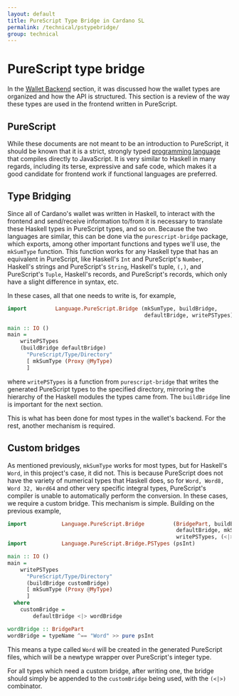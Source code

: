 ```yaml
---
layout: default
title: PureScript Type Bridge in Cardano SL
permalink: /technical/pstypebridge/
group: technical
---
```

[//]: # (Reviewed at ac0126b2753f1f5ca6fbfb555783fbeb1aa141bd)

# PureScript type bridge

In the [Wallet Backend](/technical/wallet-backend/) section, it was discussed how the wallet
types are organized and how the API is structured. This section is a
review of the way these types are used in the frontend written in
PureScript.

## PureScript

While these documents are not meant to be an introduction to PureScript, it
should be known that it is a strict, strongly typed [programming language
](http://www.purescript.org/) that compiles directly to JavaScript. It is
very similar to Haskell in many regards, including its terse, expressive
and safe code, which makes it a good candidate for frontend work if functional
languages are preferred.

## Type Bridging

Since all of Cardano's wallet was written in Haskell, to interact with the
frontend and send/receive information to/from it is necessary to translate
these Haskell types in PureScript types, and so on. Because the two languages
are similar, this can be done via the `purescript-bridge` package, which
exports, among other important functions and types we'll use, the `mkSumType`
function. This function works for any Haskell type that has an equivalent in
PureScript, like Haskell's `Int` and PureScript's `Number`, Haskell's strings
and PureScript's `String`, Haskell's tuple, `(,)`, and PureScript's
`Tuple`, Haskell's records, and PureScript's records, which only have a slight
difference in syntax, etc.

In these cases, all that one needs to write is, for example,

~~~ haskell
import         Language.PureScript.Bridge (mkSumType, buildBridge,
										   defaultBridge, writePSTypes)

main :: IO ()
main =
	writePSTypes
	(buildBridge defaultBridge)
	  "PureScript/Type/Directory"
	  [ mkSumType (Proxy @MyType)
	  ]
~~~

where `writePSTypes` is a function from `purescript-bridge` that writes the
generated PureScript types to the specified directory, mirroring the hierarchy
of the Haskell modules the types came from. The `buildBridge` line is
important for the next section.

This is what has been done for most types in the wallet's backend. For the rest,
another mechanism is required.

## Custom bridges

As mentioned previously, `mkSumType` works for most types, but for Haskell's
`Word`, in this project's case, it did not. This is because PureScript does not
have the variety of numerical types that Haskell does, so for `Word, Word8,
Word 32, Word64` and other very specific integral types, PureScript's compiler
is unable to automatically perform the conversion. In these cases, we require a
custom bridge. This mechanism is simple. Building on the previous example,

~~~ haskell
import           Language.PureScript.Bridge         (BridgePart, buildBridge,
													 defaultBridge, mkSumType, typeName,
													 writePSTypes, (<|>), (^==))
import           Language.PureScript.Bridge.PSTypes (psInt)

main :: IO ()
main =
	writePSTypes
	  "PureScript/Type/Directory"
	  (buildBridge customBridge)
	  [ mkSumType (Proxy @MyType)
	  ]
  where
	customBridge =
		defaultBridge <|> wordBridge

wordBridge :: BridgePart
wordBridge = typeName ^== "Word" >> pure psInt
~~~

This means a type called `Word` will be created in the generated PureScript
files, which will be a newtype wrapper over PureScript's integer type.

For all types which need a custom bridge, after writing one, the bridge
should simply be appended to the `customBridge` being used, with the `(<|>)`
combinator.
